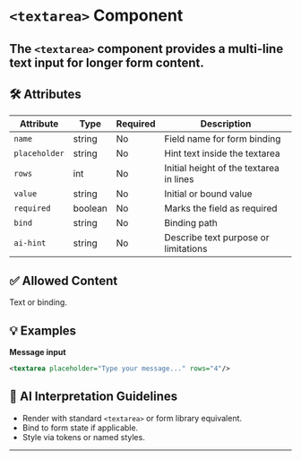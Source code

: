 # `<textarea>` Component

The `<textarea>` component provides a multi-line text input for longer form content.
---

## 🛠 Attributes
| Attribute | Type | Required | Description |
|-----------|------|----------|-------------|
| `name` | string | No | Field name for form binding |
| `placeholder` | string | No | Hint text inside the textarea |
| `rows` | int | No | Initial height of the textarea in lines |
| `value` | string | No | Initial or bound value |
| `required` | boolean | No | Marks the field as required |
| `bind` | string | No | Binding path |
| `ai-hint` | string | No | Describe text purpose or limitations |

## ✅ Allowed Content
Text or binding.

## 💡 Examples
**Message input**
```xml
<textarea placeholder="Type your message..." rows="4"/>
```

## 🧩 AI Interpretation Guidelines
- Render with standard `<textarea>` or form library equivalent.
- Bind to form state if applicable.
- Style via tokens or named styles.
---